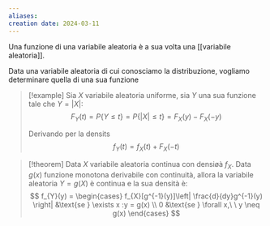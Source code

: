 ```yaml
---
aliases: 
creation date: 2024-03-11
---
```


Una funzione di una variabile aleatoria è a sua volta una [[variabile aleatoria]].

Data una variabile aleatoria di cui conosciamo la distribuzione, vogliamo determinare quella di una sua funzione

>[!example]
>Sia $X$ variabile aleatoria uniforme, sia $Y$ una sua funzione tale che $Y = |X|$:
>$$ F_{Y}(t) = P \{ Y \leq t \} = P\{ |X| \leq t \}= F_{X}(y) - F_{X}(-y)$$
>
>Derivando per la densits
>$$ f_{Y}(t) = f_{X}(t) + F_{X}(-t) $$


>[!theorem]
>Data $X$ variabile aleatoria continua con densiøà $f_{X}$. Data $g(x)$ funzione monotona derivabile con continuità, allora la variabile aleatoria $Y = g(X)$ è continua e la sua densità è:
>$$ f_{Y}(y) = \begin{cases}
f_{X}[g^{-1}(y)]\left| \frac{d}{dy}g^{-1}(y) \right| &\text{se } \exists x :y = g(x) \\
0 &\text{se } \forall x,\ \ y \neq g(x)
\end{cases} $$